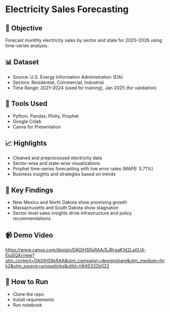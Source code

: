 # Electricity Sales Forecasting

## 📌 Objective
Forecast monthly electricity sales by sector and state for 2025–2026 using time-series analysis.

## 📊 Dataset
- Source: U.S. Energy Information Administration (EIA)
- Sectors: Residential, Commercial, Industrial
- Time Range: 2021–2024 (used for training), Jan 2025 (for validation)

## 🔧 Tools Used
- Python, Pandas, Plotly, Prophet
- Google Colab
- Canva for Presentation

## 📈 Highlights
- Cleaned and preprocessed electricity data
- Sector-wise and state-wise visualizations
- Prophet time-series forecasting with low error rates (MAPE: 5.71%)
- Business insights and strategies based on trends

## 🧠 Key Findings
- New Mexico and North Dakota show promising growth
- Massachusetts and South Dakota show stagnation
- Sector-level sales insights drive infrastructure and policy recommendations

## 📹 Demo Video

https://www.canva.com/design/DAGlHS9sRAA/5JRrgaK1d2La0U4-EjuSQA/view?utm_content=DAGlHS9sRAA&utm_campaign=designshare&utm_medium=link2&utm_source=uniquelinks&utlId=h845332b022 


## 🚀 How to Run
- Clone the repo
- Install requirements
- Run notebook
